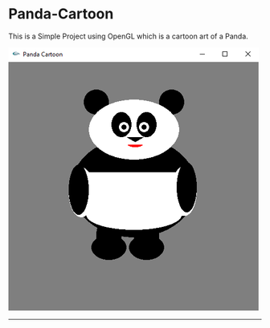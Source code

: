 # Panda-Cartoon
This is a Simple Project using OpenGL which is a cartoon art of a Panda.

![Output](https://github.com/TaneemKazi/Panda-cartoon-Using-OpenGL/blob/main/Screenshot/Panda.PNG)

---
